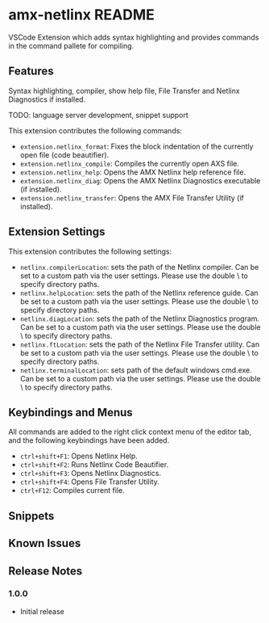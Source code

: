 # amx-netlinx README

VSCode Extension which adds syntax highlighting and provides commands in the command pallete for compiling.

## Features

Syntax highlighting, compiler, show help file, File Transfer and Netlinx Diagnostics if installed.

TODO: language server development, snippet support

This extension contributes the following commands:

* `extension.netlinx_format`: Fixes the block indentation of the currently open file (code beautifier).
* `extension.netlinx_compile`: Compiles the currently open AXS file.
* `extension.netlinx_help`: Opens the AMX Netlinx help reference file.
* `extension.netlinx_diag`: Opens the AMX Netlinx Diagnostics executable (if installed).
* `extension.netlinx_transfer`: Opens the AMX File Transfer Utility (if installed).

## Extension Settings

This extension contributes the following settings:

* `netlinx.compilerLocation`: sets the path of the Netlinx compiler. Can be set to a custom path via the user settings. Please use the double \ to specify directory paths.
* `netlinx.helpLocation`: sets the path of the Netlinx reference guide. Can be set to a custom path via the user settings. Please use the double \ to specify directory paths.
* `netlinx.diagLocation`: sets the path of the Netlinx Diagnostics program. Can be set to a custom path via the user settings. Please use the double \ to specify directory paths.
* `netlinx.ftLocation`: sets the path of the Netlinx File Transfer utility. Can be set to a custom path via the user settings. Please use the double \ to specify directory paths.
* `netlinx.terminalLocation`: sets path of the default windows cmd.exe. Can be set to a custom path via the user settings. Please use the double \ to specify directory paths. 


## Keybindings and Menus

All commands are added to the right click context menu of the editor tab, and the following keybindings have been added.

* `ctrl+shift+F1`: Opens Netlinx Help.
* `ctrl+shift+F2`: Runs Netlinx Code Beautifier.
* `ctrl+shift+F3`: Opens Netlinx Diagnostics.
* `ctrl+shift+F4`: Opens File Transfer Utility.
* `ctrl+F12`: Compiles current file.

## Snippets


## Known Issues


## Release Notes

### 1.0.0

- Initial release
